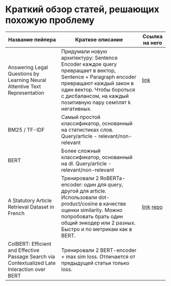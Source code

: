 # Краткий обзор статей, решающих похожую проблему

| Название пейпера                                                                              | Краткое описание                                                                                                                                                                                                                   | Ссылка на него                                                                                    |
|-----------------------------------------------------------------------------------------------|------------------------------------------------------------------------------------------------------------------------------------------------------------------------------------------------------------------------------------|---------------------------------------------------------------------------------------------------|
| Answering Legal Questions by Learning Neural Attentive Text Representation                    | Придумали новую архитектуру: Sentence Encoder каждое query превращает в вектор, Sentence + Paragraph encoder превращают каждый закон в один вектор. Чтобы бороться с дисбалансом, на каждый позитивную пару семплят k негативных.  | [link](https://aclanthology.org/2020.coling-main.86.pdf)                                          |
| BM25  / TF-IDF                                                                                | Самый простой классификатор, основанный на статистиках слов. Query/article - relevant/non-relevant                                                                                                                                 |                                                                                                   |
| BERT                                                                                          | Более сложный классификатор, основанный на dl. Query/article - relevant/non-relevant                                                                                                                                               |                                                                                                   |
| A Statutory Article Retrieval Dataset in French                                               | Тренировали 2 RoBERTa-encoder: один для  query, другой для article. Использовали dot-product/cosine в качестве оценки similarity.      Можно попробовать брать один общий энкодер или 2 разных.   Быстро и по метрикам как в BERT. | [link](https://arxiv.org/pdf/2108.11792v2.pdf) [repo](https://github.com/maastrichtlawtech/bsard) |
| ColBERT: Efficient and Effective Passage Search via Contextualized Late Interaction over BERT | Тренировали 2 BERT-encoder + max sim loss.  Отличается от предыдущей статьи только loss.                                                                                                                                           |                                                                                                   |
